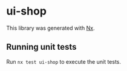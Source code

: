 # ui-shop

This library was generated with [Nx](https://nx.dev).

## Running unit tests

Run `nx test ui-shop` to execute the unit tests.
